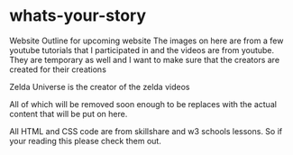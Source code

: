 # whats-your-story
Website Outline for upcoming website
The images on here are from a few youtube tutorials that I participated in and the videos are from youtube. They are temporary as well and I want to make sure that the creators are created for their creations

Zelda Universe is the creator of the zelda videos

All of which will be removed soon enough to be replaces with the actual content that will be put on here.

All HTML and CSS  code are from skillshare and w3 schools lessons. So if your reading this please check them out.
